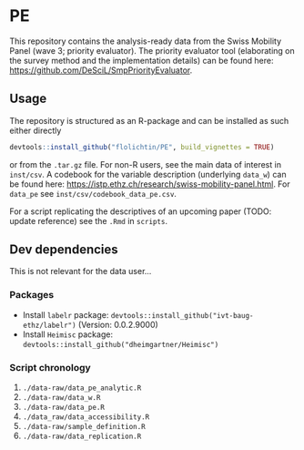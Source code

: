 # PE

This repository contains the analysis-ready data from the Swiss Mobility Panel (wave 3; priority evaluator). The priority evaluator tool (elaborating on the survey method and the implementation details) can be found here: https://github.com/DeSciL/SmpPriorityEvaluator.

## Usage

The repository is structured as an R-package and can be installed as such either directly

```R
devtools::install_github("flolichtin/PE", build_vignettes = TRUE)
```

or from the `.tar.gz` file. For non-R users, see the main data of interest in `inst/csv`. A codebook for the variable description (underlying `data_w`) can be found here: https://istp.ethz.ch/research/swiss-mobility-panel.html. For `data_pe` see `inst/csv/codebook_data_pe.csv`.

For a script replicating the descriptives of an upcoming paper (TODO: update reference) see the `.Rmd` in `scripts`.

## Dev dependencies

This is not relevant for the data user...

### Packages

- Install `labelr` package: `devtools::install_github("ivt-baug-ethz/labelr")` (Version: 0.0.2.9000)
- Install `Heimisc` package: `devtools::install_github("dheimgartner/Heimisc")`

### Script chronology

1. `./data-raw/data_pe_analytic.R`
2. `./data-raw/data_w.R`
3. `./data-raw/data_pe.R`
4. `./data_raw/data_accessibility.R`
5. `./data-raw/sample_definition.R`
6. `./data-raw/data_replication.R`
